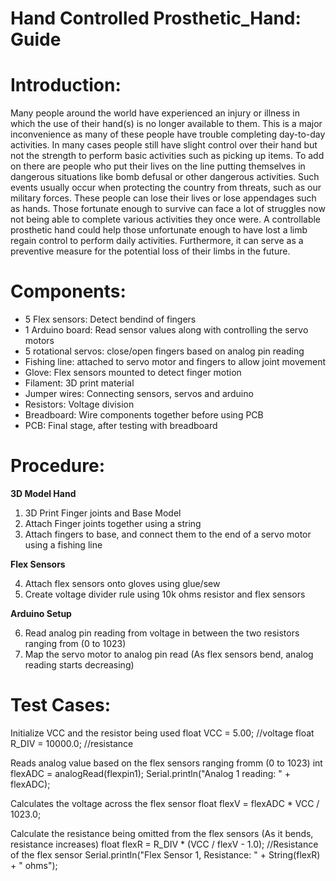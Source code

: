 # Hand Controlled Prosthetic_Hand: Guide

# Introduction:
Many people around the world have experienced an injury or illness in which the use of their hand(s) is no longer available to them. This is a major inconvenience as many of these people have trouble completing day-to-day activities. In many cases people still have slight control over their hand but not the strength to perform basic activities such as picking up items. To add on there are people who put their lives on the line putting themselves in dangerous situations like bomb defusal or other dangerous activities. Such events usually occur when protecting the country from threats, such as our military forces. These people can lose their lives or lose appendages such as hands. Those fortunate enough to survive can face a lot of struggles now not being able to complete various activities they once were. A controllable prosthetic hand could help those unfortunate enough to have lost a limb regain control to perform daily activities. Furthermore, it can serve as a preventive measure for the potential loss of their limbs in the future.

# Components: 
- 5 Flex sensors: Detect bendind of fingers
- 1 Arduino board: Read sensor values along with controlling the servo motors
- 5 rotational servos: close/open fingers based on analog pin reading
- Fishing line: attached to servo motor and fingers to allow joint movement
- Glove: Flex sensors mounted to detect finger motion
- Filament: 3D print material
- Jumper wires: Connecting sensors, servos and arduino
- Resistors: Voltage division
- Breadboard: Wire components together before using PCB
- PCB: Final stage, after testing with breadboard

# Procedure:
__3D Model Hand__
1. 3D Print Finger joints and Base Model  
2. Attach Finger joints together using a string  
3. Attach fingers to base, and connect them to the end of a servo motor using a fishing line  

__Flex Sensors__

4. Attach flex sensors onto gloves using glue/sew  
5. Create voltage divider rule using 10k ohms resistor and flex sensors  

__Arduino Setup__

6. Read analog pin reading from voltage in between the two resistors ranging from (0 to 1023)  
7. Map the servo motor to analog pin read (As flex sensors bend, analog reading starts decreasing)


# Test Cases:
Initialize VCC and the resistor being used 
float VCC = 5.00;		      //voltage
float R_DIV = 10000.0;    //resistance

Reads analog value based on the flex sensors ranging fromm (0 to 1023)
int flexADC = analogRead(flexpin1);
Serial.println("Analog 1 reading: " + flexADC);

Calculates the voltage across the flex sensor
float flexV = flexADC * VCC / 1023.0;

Calculate the resistance being omitted from the flex sensors (As it bends, resistance increases)
float flexR = R_DIV * (VCC / flexV - 1.0);    //Resistance of the flex sensor
Serial.println("Flex Sensor 1, Resistance: " + String(flexR) + " ohms");


